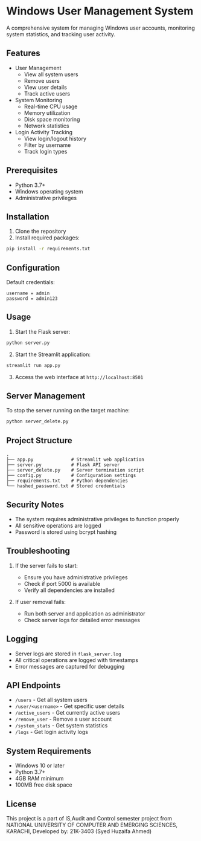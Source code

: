 # Windows User Management System

A comprehensive system for managing Windows user accounts, monitoring system statistics, and tracking user activity.

## Features

- User Management
  - View all system users
  - Remove users
  - View user details
  - Track active users
- System Monitoring
  - Real-time CPU usage
  - Memory utilization
  - Disk space monitoring
  - Network statistics
- Login Activity Tracking
  - View login/logout history
  - Filter by username
  - Track login types

## Prerequisites

- Python 3.7+
- Windows operating system
- Administrative privileges

## Installation

1. Clone the repository
2. Install required packages:
```bash
pip install -r requirements.txt
```

## Configuration

Default credentials:
```
username = admin
password = admin123
```

## Usage

1. Start the Flask server:
```bash
python server.py
```

2. Start the Streamlit application:
```bash
streamlit run app.py
```

3. Access the web interface at `http://localhost:8501`

## Server Management

To stop the server running on the target machine:
```bash
python server_delete.py
```

## Project Structure

```
.
├── app.py              # Streamlit web application
├── server.py           # Flask API server
├── server_delete.py    # Server termination script
├── config.py           # Configuration settings
├── requirements.txt    # Python dependencies
└── hashed_password.txt # Stored credentials
```

## Security Notes

- The system requires administrative privileges to function properly
- All sensitive operations are logged
- Password is stored using bcrypt hashing

## Troubleshooting

1. If the server fails to start:
   - Ensure you have administrative privileges
   - Check if port 5000 is available
   - Verify all dependencies are installed

2. If user removal fails:
   - Run both server and application as administrator
   - Check server logs for detailed error messages

## Logging

- Server logs are stored in `flask_server.log`
- All critical operations are logged with timestamps
- Error messages are captured for debugging

## API Endpoints

- `/users` - Get all system users
- `/user/<username>` - Get specific user details
- `/active_users` - Get currently active users
- `/remove_user` - Remove a user account
- `/system_stats` - Get system statistics
- `/logs` - Get login activity logs

## System Requirements

- Windows 10 or later
- Python 3.7+
- 4GB RAM minimum
- 100MB free disk space

## License

This project is a part of IS,Audit and Control semester project from NATIONAL UNIVERSITY OF COMPUTER AND EMERGING SCIENCES, KARACHI,
Developed by: 21K-3403 (Syed Huzaifa Ahmed)

